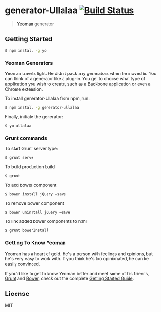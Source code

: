 # generator-Ullalaa [![Build Status](https://secure.travis-ci.org/cherijs/generator-ullalaa.png?branch=master)](https://travis-ci.org/cherijs/generator-ullalaa)

> [Yeoman](http://yeoman.io) generator


## Getting Started

```bash
$ npm install -g yo
```

### Yeoman Generators

Yeoman travels light. He didn't pack any generators when he moved in. You can think of a generator like a plug-in. You get to choose what type of application you wish to create, such as a Backbone application or even a Chrome extension.

To install generator-Ullalaa from npm, run:

```bash
$ npm install -g generator-ullalaa
```

Finally, initiate the generator:

```bash
$ yo ullalaa
```


### Grunt commands

To start Grunt server type:

```bash
$ grunt serve
```
 To build production build

```bash
$ grunt
```
To add bower component
```bash
$ bower install jQuery —save
```

To remove bower component
```bash
$ bower uninstall jQuery —save
```

To link added bower components to html
```bash
$ grunt bowerInstall
```


### Getting To Know Yeoman

Yeoman has a heart of gold. He's a person with feelings and opinions, but he's very easy to work with. If you think he's too opinionated, he can be easily convinced.

If you'd like to get to know Yeoman better and meet some of his friends, [Grunt](http://gruntjs.com) and [Bower](http://bower.io), check out the complete [Getting Started Guide](https://github.com/yeoman/yeoman/wiki/Getting-Started).


## License

MIT
